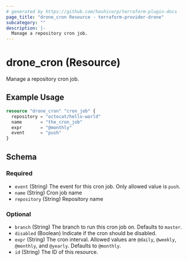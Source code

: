 ```yaml
---
# generated by https://github.com/hashicorp/terraform-plugin-docs
page_title: "drone_cron Resource - terraform-provider-drone"
subcategory: ""
description: |-
  Manage a repository cron job.
---
```


# drone_cron (Resource)

Manage a repository cron job.

## Example Usage

```terraform
resource "drone_cron" "cron_job" {
  repository = "octocat/hello-world"
  name       = "the_cron_job"
  expr       = "@monthly"
  event      = "push"
}
```

<!-- schema generated by tfplugindocs -->
## Schema

### Required

- `event` (String) The event for this cron job. Only allowed value is `push`.
- `name` (String) Cron job name
- `repository` (String) Repository name

### Optional

- `branch` (String) The branch to run this cron job on. Defaults to `master`.
- `disabled` (Boolean) Indicate if the cron should be disabled.
- `expr` (String) The cron interval. Allowed values are `@daily`, `@weekly`, `@monthly`, and `@yearly`. Defaults to `@monthly`.
- `id` (String) The ID of this resource.


